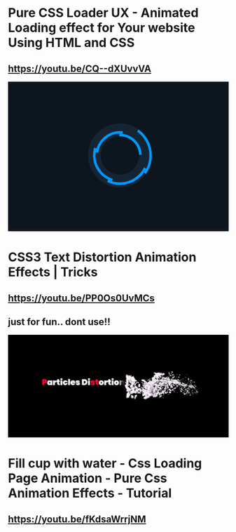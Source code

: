 # Pure CSS Loader UX - Animated Loading effect for Your website Using HTML and CSS
## https://youtu.be/CQ--dXUvvVA
![01.png](./image/01.png)

# CSS3 Text Distortion Animation Effects | Tricks
## https://youtu.be/PP0Os0UvMCs
## just for fun.. dont use!!
![02.png](./image/02.png)

# Fill cup with water - Css Loading Page Animation - Pure Css Animation Effects - Tutorial
## https://youtu.be/fKdsaWrrjNM
![]()